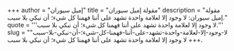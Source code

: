 +++
author = "إميل سيوران"
title = "مقولة إميل سيوران"
description = "مقولة إميل سيوران: لا وجود إلا لعلامة واحدة تشهد على أننا فهمنا كل شيء؛ أن نبكي بلا سبب."
quote = '''لا وجود إلا لعلامة واحدة تشهد على أننا فهمنا كل شيء؛ أن نبكي بلا سبب.''' 
slug = "لا-وجود-إلا-لعلامة-واحدة-تشهد-على-أننا-فهمنا-كل-شيء؛-أن-نبكي-بلا-سبب"
+++
لا وجود إلا لعلامة واحدة تشهد على أننا فهمنا كل شيء؛ أن نبكي بلا سبب.
